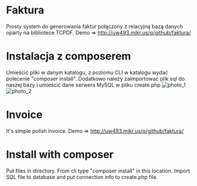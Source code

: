 # Faktura
Prosty system do generowania faktur połączony z relacyjną bazą danych oparty na bibliotece TCPDF.
Demo => http://uw493.mikr.us/q/github/faktura/
# Instalacja z composerem
Umieścić pliki w danym katalogu, z poziomu CLI w katalogu wydać polecenie "composer install". Dodatkowo należy zaimportować plik sql do naszej bazy i umieścić dane serwera MySQL w pliku create.php
![photo_1](http://uw493.mikr.us/fakturka.png)
![photo_2](http://uw493.mikr.us/powiazania.png)
# Invoice
It's simple polish invoice.
Demo => http://uw493.mikr.us/q/github/faktura/
# Install with composer
Put files in directory. From cli type "composer install" in this location. Import SQL file to database and put connection info to create.php file.
